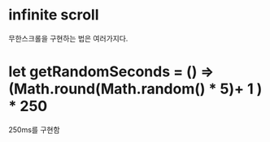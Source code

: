 # infinite scroll

무한스크롤을 구현하는 법은 여러가지다.

# let getRandomSeconds = () => (Math.round(Math.random() * 5)+ 1 ) * 250

250ms를 구현함